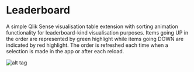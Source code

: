 # Leaderboard
A simple Qlik Sense visualisation table extension with sorting animation functionality for leaderboard-kind visualisation purposes.
Items going UP in the order are represented by green highlight while items going DOWN are indicated by red highlight.
The order is refreshed each time when a selection is made in the app or after each reload.

![alt tag](http://g.recordit.co/IzWtpxnlX5.gif)


